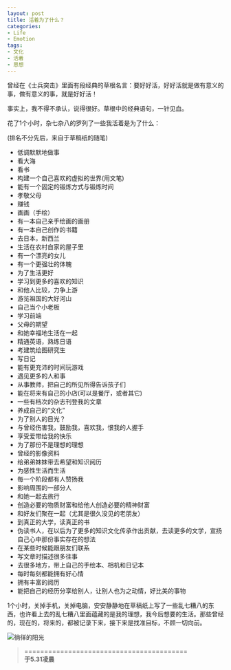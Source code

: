 ```yaml
---
layout: post
title: 活着为了什么？
categories:
- Life
- Emotion
tags:
- 文化
- 活着
- 思想
---
```


曾经在《士兵突击》里面有段经典的草根名言：要好好活，好好活就是做有意义的事，做有意义的事，就是好好活！

事实上，我不得不承认，说得很好。草根中的经典语句，一针见血。

花了1个小时，杂七杂八的罗列了一些我活着是为了什么：

(排名不分先后，来自于草稿纸的随笔)

- 低调默默地做事
- 看大海
- 看书
- 构建一个自己喜欢的虚拟的世界(用文笔)
- 能有一个固定的锻炼方式与锻炼时间
- 孝敬父母
- 赚钱
- 画画（手绘）
- 有一本自己亲手绘画的画册
- 有一本自己创作的书籍
- 去日本，新西兰
- 生活在农村自家的屋子里
- 有一个漂亮的女儿
- 有一个更强壮的体魄
- 为了生活更好
- 学习到更多的喜欢的知识
- 和他人比较，力争上游
- 游览祖国的大好河山
- 自己当个小老板
- 学习前端
- 父母的期望
- 和她幸福地生活在一起
- 精通英语，熟练日语
- 考建筑绘图研究生
- 写日记
- 能有更充沛的时间玩游戏
- 遇见更多的人和事
- 从事教师，把自己的所见所得告诉孩子们
- 能在将来有自己的小店(可以是餐厅，或者其它)
- 一些有档次的杂志刊登我的文章
- 养成自己的“文化”
- 为了别人的目光？
- 与曾经伤害我，鼓励我，喜欢我，恨我的人握手
- 享受爱带给我的快乐
- 为了那份不是理想的理想
- 曾经的影像资料
- 给弟弟妹妹带去希望和知识阅历
- 为感性生活而生活
- 每一个阶段都有人赞扬我
- 影响周围的一部分人
- 和她一起去旅行
- 创造必要的物质财富和给他人创造必要的精神财富
- 和好友们聚在一起（尤其是很久没见的老朋友）
- 到真正的大学，读真正的书
- 伪读书人，在以后为了更多的知识文化传承作出贡献，去读更多的文学，宣扬自己心中那份事实存在的想法
- 在某些时候能跟朋友们联系
- 写文章时描述很多往事
- 去很多地方，带上自己的手绘本、相机和日记本
- 每时每刻都能拥有好心情
- 拥有丰富的阅历
- 能把自己的经历分享给别人，让别人也为之动情，好比美的事物

1个小时，关掉手机，关掉电脑，安安静静地在草稿纸上写了一些乱七糟八的东西，也许看上去的乱七糟八里面蕴藏的是我的理想，我今后想要的生活。那些曾经的，现在的，将来的，都被记录下来，接下来是找准目标，不顾一切向前。

![徜徉的阳光](http://i.imgur.com/BfvAq.jpg)

> =========================================          
> __于5.31凌晨__     